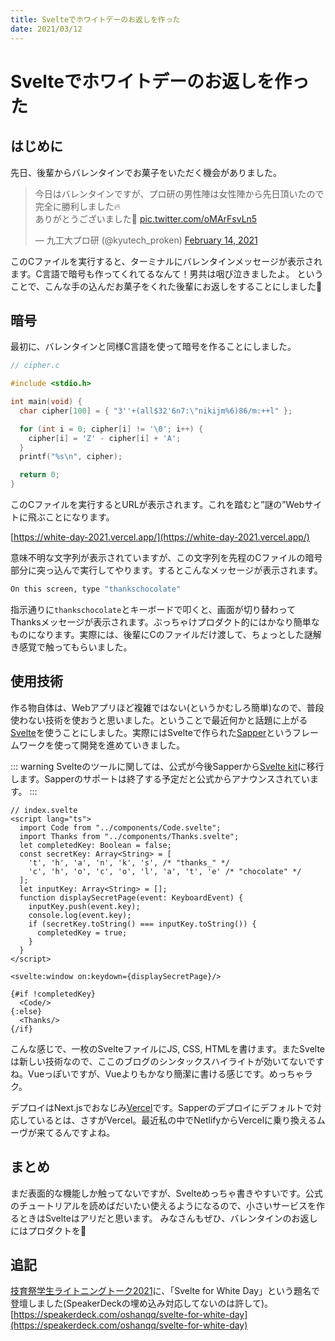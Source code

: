 ```yaml
---
title: Svelteでホワイトデーのお返しを作った
date: 2021/03/12
---
```


# Svelteでホワイトデーのお返しを作った
  
## はじめに
先日、後輩からバレンタインでお菓子をいただく機会がありました。
　　
<blockquote class="twitter-tweet" data-partner="tweetdeck"><p lang="ja" dir="ltr">今日はバレンタインですが、プロ研の男性陣は女性陣から先日頂いたので完全に勝利しました🔥<br>ありがとうございました🙏 <a href="https://t.co/oMArFsvLn5">pic.twitter.com/oMArFsvLn5</a></p>&mdash; 九工大プロ研 (@kyutech_proken) <a href="https://twitter.com/kyutech_proken/status/1360830460771799051?ref_src=twsrc%5Etfw">February 14, 2021</a></blockquote>
<script async src="https://platform.twitter.com/widgets.js" charset="utf-8"></script>
  
このCファイルを実行すると、ターミナルにバレンタインメッセージが表示されます。C言語で暗号も作ってくれてるなんて！男共は咽び泣きましたよ。
ということで、こんな手の込んだお菓子をくれた後輩にお返しをすることにしました🥳

## 暗号
最初に、バレンタインと同様C言語を使って暗号を作ることにしました。

```c
// cipher.c

#include <stdio.h>

int main(void) {
  char cipher[100] = { "3''+(all$32'6n7:\"nikijm%6)86/m:++l" };

  for (int i = 0; cipher[i] != '\0'; i++) {
    cipher[i] = 'Z' - cipher[i] + 'A';
  }
  printf("%s\n", cipher);

  return 0;
}
```
このCファイルを実行するとURLが表示されます。これを踏むと”謎の”Webサイトに飛ぶことになります。
  
[https://white-day-2021.vercel.app/](https://white-day-2021.vercel.app/)
  
意味不明な文字列が表示されていますが、この文字列を先程のCファイルの暗号部分に突っ込んで実行してやります。するとこんなメッセージが表示されます。
  
```bash
On this screen, type "thankschocolate"
```
  
指示通りに`thankschocolate`とキーボードで叩くと、画面が切り替わってThanksメッセージが表示されます。ぶっちゃけプロダクト的にはかなり簡単なものになります。実際には、後輩にCのファイルだけ渡して、ちょっとした謎解き感覚で触ってもらいました。

## 使用技術
作る物自体は、Webアプリほど複雑ではない(というかむしろ簡単)なので、普段使わない技術を使おうと思いました。ということで最近何かと話題に上がる[Svelte](https://svelte.dev/)を使うことにしました。実際にはSvelteで作られた[Sapper](https://sapper.svelte.dev/)というフレームワークを使って開発を進めていきました。
  
::: warning
Svelteのツールに関しては、公式が今後Sapperから[Svelte kit](https://svelte.dev/blog/whats-the-deal-with-sveltekit)に移行します。Sapperのサポートは終了する予定だと公式からアナウンスされています。
:::
  

```svelte
// index.svelte
<script lang="ts">
  import Code from "../components/Code.svelte";
  import Thanks from "../components/Thanks.svelte";
  let completedKey: Boolean = false;
  const secretKey: Array<String> = [
    't', 'h', 'a', 'n', 'k', 's', /* "thanks_" */ 
    'c', 'h', 'o', 'c', 'o', 'l', 'a', 't', 'e' /* "chocolate" */
  ];
  let inputKey: Array<String> = [];
  function displaySecretPage(event: KeyboardEvent) {
    inputKey.push(event.key);
    console.log(event.key);
    if (secretKey.toString() === inputKey.toString()) {
      completedKey = true;
    }
  }
</script>

<svelte:window on:keydown={displaySecretPage}/>

{#if !completedKey}
  <Code/>
{:else}
  <Thanks/>
{/if}
```

こんな感じで、一枚のSvelteファイルにJS, CSS, HTMLを書けます。またSvelteは新しい技術なので、ここのブログのシンタックスハイライトが効いてないですね。Vueっぽいですが、Vueよりもかなり簡潔に書ける感じです。めっちゃラク。

デプロイはNext.jsでおなじみ[Vercel](https://vercel.com)です。Sapperのデプロイにデフォルトで対応しているとは、さすがVercel。最近私の中でNetlifyからVercelに乗り換えるムーヴが来てるんですよね。

## まとめ
まだ表面的な機能しか触ってないですが、Svelteめっちゃ書きやすいです。公式のチュートリアルを読めばだいたい使えるようになるので、小さいサービスを作るときはSvelteはアリだと思います。
みなさんもぜひ、バレンタインのお返しにはプロダクトを🍫

## 追記
[技育祭学生ライトニングトーク2021](https://talent.supporterz.jp/geeksai/2021/)に、「Svelte for White Day」という題名で登壇しました(SpeakerDeckの埋め込み対応してないのは許して)。
[https://speakerdeck.com/oshanqq/svelte-for-white-day](https://speakerdeck.com/oshanqq/svelte-for-white-day)

